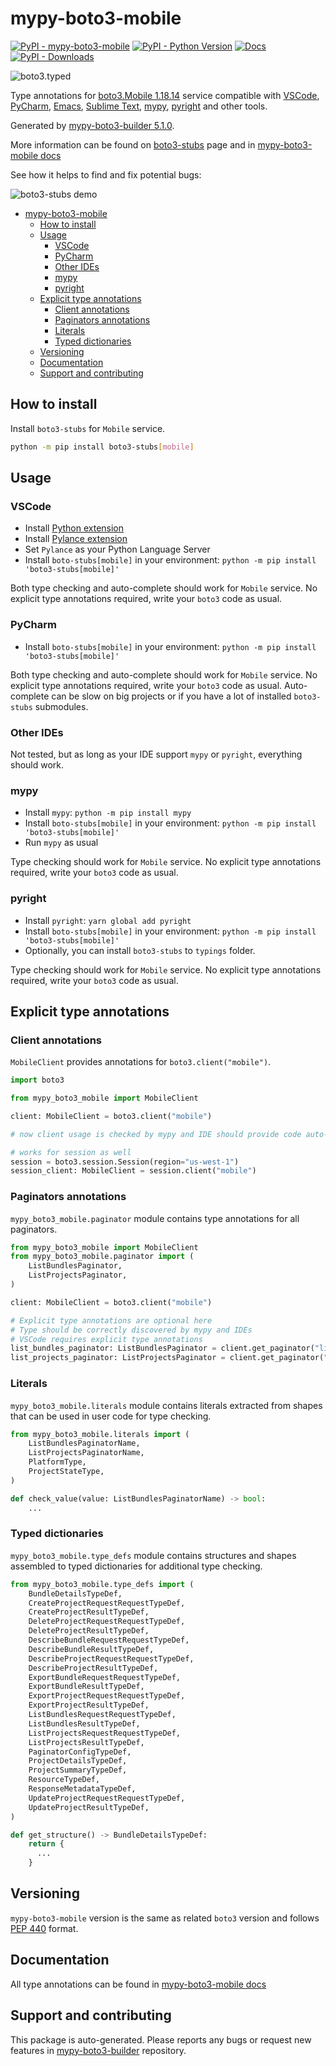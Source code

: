 <a id="mypy-boto3-mobile"></a>

# mypy-boto3-mobile

[![PyPI - mypy-boto3-mobile](https://img.shields.io/pypi/v/mypy-boto3-mobile.svg?color=blue)](https://pypi.org/project/mypy-boto3-mobile)
[![PyPI - Python Version](https://img.shields.io/pypi/pyversions/mypy-boto3-mobile.svg?color=blue)](https://pypi.org/project/mypy-boto3-mobile)
[![Docs](https://img.shields.io/readthedocs/mypy-boto3-builder.svg?color=blue)](https://mypy-boto3-builder.readthedocs.io/)
[![PyPI - Downloads](https://img.shields.io/pypi/dw/mypy-boto3-mobile?color=blue)](https://pypistats.org/packages/mypy-boto3-mobile)

![boto3.typed](https://github.com/vemel/mypy_boto3_builder/raw/master/logo.png)

Type annotations for
[boto3.Mobile 1.18.14](https://boto3.amazonaws.com/v1/documentation/api/1.18.14/reference/services/mobile.html#Mobile)
service compatible with [VSCode](https://code.visualstudio.com/),
[PyCharm](https://www.jetbrains.com/pycharm/),
[Emacs](https://www.gnu.org/software/emacs/),
[Sublime Text](https://www.sublimetext.com/),
[mypy](https://github.com/python/mypy),
[pyright](https://github.com/microsoft/pyright) and other tools.

Generated by
[mypy-boto3-builder 5.1.0](https://github.com/vemel/mypy_boto3_builder).

More information can be found on
[boto3-stubs](https://pypi.org/project/boto3-stubs/) page and in
[mypy-boto3-mobile docs](https://vemel.github.io/boto3_stubs_docs/mypy_boto3_mobile/)

See how it helps to find and fix potential bugs:

![boto3-stubs demo](https://github.com/vemel/mypy_boto3_builder/raw/master/demo.gif)

- [mypy-boto3-mobile](#mypy-boto3-mobile)
  - [How to install](#how-to-install)
  - [Usage](#usage)
    - [VSCode](#vscode)
    - [PyCharm](#pycharm)
    - [Other IDEs](#other-ides)
    - [mypy](#mypy)
    - [pyright](#pyright)
  - [Explicit type annotations](#explicit-type-annotations)
    - [Client annotations](#client-annotations)
    - [Paginators annotations](#paginators-annotations)
    - [Literals](#literals)
    - [Typed dictionaries](#typed-dictionaries)
  - [Versioning](#versioning)
  - [Documentation](#documentation)
  - [Support and contributing](#support-and-contributing)

<a id="how-to-install"></a>

## How to install

Install `boto3-stubs` for `Mobile` service.

```bash
python -m pip install boto3-stubs[mobile]
```

<a id="usage"></a>

## Usage

<a id="vscode"></a>

### VSCode

- Install
  [Python extension](https://marketplace.visualstudio.com/items?itemName=ms-python.python)
- Install
  [Pylance extension](https://marketplace.visualstudio.com/items?itemName=ms-python.vscode-pylance)
- Set `Pylance` as your Python Language Server
- Install `boto-stubs[mobile]` in your environment:
  `python -m pip install 'boto3-stubs[mobile]'`

Both type checking and auto-complete should work for `Mobile` service. No
explicit type annotations required, write your `boto3` code as usual.

<a id="pycharm"></a>

### PyCharm

- Install `boto-stubs[mobile]` in your environment:
  `python -m pip install 'boto3-stubs[mobile]'`

Both type checking and auto-complete should work for `Mobile` service. No
explicit type annotations required, write your `boto3` code as usual.
Auto-complete can be slow on big projects or if you have a lot of installed
`boto3-stubs` submodules.

<a id="other-ides"></a>

### Other IDEs

Not tested, but as long as your IDE support `mypy` or `pyright`, everything
should work.

<a id="mypy"></a>

### mypy

- Install `mypy`: `python -m pip install mypy`
- Install `boto-stubs[mobile]` in your environment:
  `python -m pip install 'boto3-stubs[mobile]'`
- Run `mypy` as usual

Type checking should work for `Mobile` service. No explicit type annotations
required, write your `boto3` code as usual.

<a id="pyright"></a>

### pyright

- Install `pyright`: `yarn global add pyright`
- Install `boto-stubs[mobile]` in your environment:
  `python -m pip install 'boto3-stubs[mobile]'`
- Optionally, you can install `boto3-stubs` to `typings` folder.

Type checking should work for `Mobile` service. No explicit type annotations
required, write your `boto3` code as usual.

<a id="explicit-type-annotations"></a>

## Explicit type annotations

<a id="client-annotations"></a>

### Client annotations

`MobileClient` provides annotations for `boto3.client("mobile")`.

```python
import boto3

from mypy_boto3_mobile import MobileClient

client: MobileClient = boto3.client("mobile")

# now client usage is checked by mypy and IDE should provide code auto-complete

# works for session as well
session = boto3.session.Session(region="us-west-1")
session_client: MobileClient = session.client("mobile")
```

<a id="paginators-annotations"></a>

### Paginators annotations

`mypy_boto3_mobile.paginator` module contains type annotations for all
paginators.

```python
from mypy_boto3_mobile import MobileClient
from mypy_boto3_mobile.paginator import (
    ListBundlesPaginator,
    ListProjectsPaginator,
)

client: MobileClient = boto3.client("mobile")

# Explicit type annotations are optional here
# Type should be correctly discovered by mypy and IDEs
# VSCode requires explicit type annotations
list_bundles_paginator: ListBundlesPaginator = client.get_paginator("list_bundles")
list_projects_paginator: ListProjectsPaginator = client.get_paginator("list_projects")
```

<a id="literals"></a>

### Literals

`mypy_boto3_mobile.literals` module contains literals extracted from shapes
that can be used in user code for type checking.

```python
from mypy_boto3_mobile.literals import (
    ListBundlesPaginatorName,
    ListProjectsPaginatorName,
    PlatformType,
    ProjectStateType,
)

def check_value(value: ListBundlesPaginatorName) -> bool:
    ...
```

<a id="typed-dictionaries"></a>

### Typed dictionaries

`mypy_boto3_mobile.type_defs` module contains structures and shapes assembled
to typed dictionaries for additional type checking.

```python
from mypy_boto3_mobile.type_defs import (
    BundleDetailsTypeDef,
    CreateProjectRequestRequestTypeDef,
    CreateProjectResultTypeDef,
    DeleteProjectRequestRequestTypeDef,
    DeleteProjectResultTypeDef,
    DescribeBundleRequestRequestTypeDef,
    DescribeBundleResultTypeDef,
    DescribeProjectRequestRequestTypeDef,
    DescribeProjectResultTypeDef,
    ExportBundleRequestRequestTypeDef,
    ExportBundleResultTypeDef,
    ExportProjectRequestRequestTypeDef,
    ExportProjectResultTypeDef,
    ListBundlesRequestRequestTypeDef,
    ListBundlesResultTypeDef,
    ListProjectsRequestRequestTypeDef,
    ListProjectsResultTypeDef,
    PaginatorConfigTypeDef,
    ProjectDetailsTypeDef,
    ProjectSummaryTypeDef,
    ResourceTypeDef,
    ResponseMetadataTypeDef,
    UpdateProjectRequestRequestTypeDef,
    UpdateProjectResultTypeDef,
)

def get_structure() -> BundleDetailsTypeDef:
    return {
      ...
    }
```

<a id="versioning"></a>

## Versioning

`mypy-boto3-mobile` version is the same as related `boto3` version and follows
[PEP 440](https://www.python.org/dev/peps/pep-0440/) format.

<a id="documentation"></a>

## Documentation

All type annotations can be found in
[mypy-boto3-mobile docs](https://vemel.github.io/boto3_stubs_docs/mypy_boto3_mobile/)

<a id="support-and-contributing"></a>

## Support and contributing

This package is auto-generated. Please reports any bugs or request new features
in [mypy-boto3-builder](https://github.com/vemel/mypy_boto3_builder/issues/)
repository.
